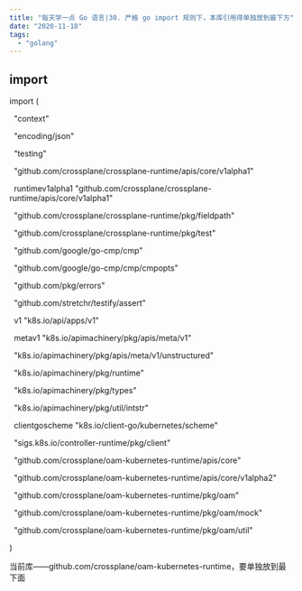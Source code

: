 ```yaml
---
title: "每天学一点 Go 语言|30. 严格 go import 规则下，本库引用得单独放到最下方"
date: "2020-11-18"
tags: 
  - "golang"
---
```


## import

import (

  "context"

  "encoding/json"

  "testing"  

  "github.com/crossplane/crossplane-runtime/apis/core/v1alpha1"

  runtimev1alpha1 "github.com/crossplane/crossplane-runtime/apis/core/v1alpha1"

  "github.com/crossplane/crossplane-runtime/pkg/fieldpath"

  "github.com/crossplane/crossplane-runtime/pkg/test"

  "github.com/google/go-cmp/cmp"

  "github.com/google/go-cmp/cmp/cmpopts"

  "github.com/pkg/errors"

  "github.com/stretchr/testify/assert"

  v1 "k8s.io/api/apps/v1"

  metav1 "k8s.io/apimachinery/pkg/apis/meta/v1"

  "k8s.io/apimachinery/pkg/apis/meta/v1/unstructured"

  "k8s.io/apimachinery/pkg/runtime"

  "k8s.io/apimachinery/pkg/types"

  "k8s.io/apimachinery/pkg/util/intstr"

  clientgoscheme "k8s.io/client-go/kubernetes/scheme"

  "sigs.k8s.io/controller-runtime/pkg/client"  

  "github.com/crossplane/oam-kubernetes-runtime/apis/core"

  "github.com/crossplane/oam-kubernetes-runtime/apis/core/v1alpha2"

  "github.com/crossplane/oam-kubernetes-runtime/pkg/oam"

  "github.com/crossplane/oam-kubernetes-runtime/pkg/oam/mock"

  "github.com/crossplane/oam-kubernetes-runtime/pkg/oam/util"

)  

当前库——github.com/crossplane/oam-kubernetes-runtime，要单独放到最下面
